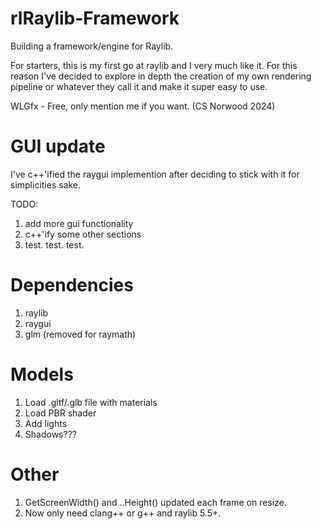 # rlRaylib-Framework
Building a framework/engine for Raylib.

For starters, this is my first go at raylib and I very much like it. For this reason I've decided to explore in depth the creation of my own rendering pipeline or whatever they call it and make it super easy to use.

WLGfx - Free, only mention me if you want. (CS Norwood 2024)

# GUI update

I've c++'ified the raygui implemention after deciding to stick with it for simplicities sake.

TODO: 
1. add more gui functionality
2. c++'ify some other sections
3. test. test. test.

# Dependencies

1. raylib
2. raygui
3. glm (removed for raymath)

# Models

1. Load .gltf/.glb file with materials
2. Load PBR shader
3. Add lights
4. Shadows???

# Other

1. GetScreenWidth() and ..Height() updated each frame on resize.
2. Now only need clang++ or g++ and raylib 5.5+.
